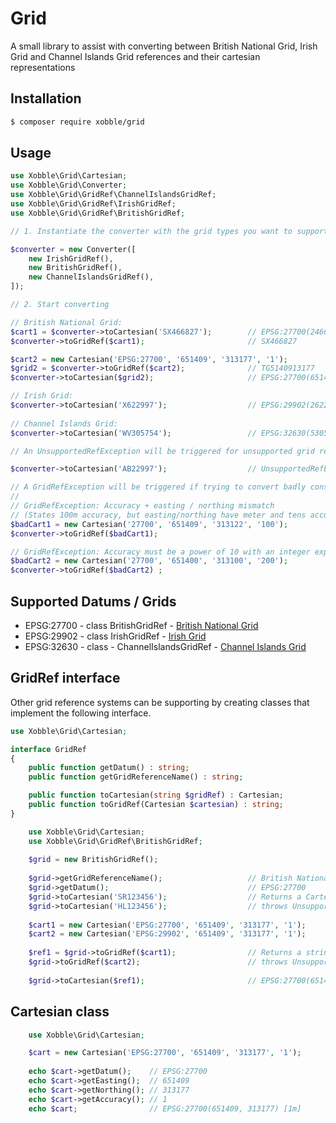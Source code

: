 # Grid
A small library to assist with converting between British National Grid, Irish Grid and Channel Islands Grid references and their cartesian representations

## Installation

```bash
$ composer require xobble/grid
```

## Usage

```php
use Xobble\Grid\Cartesian;
use Xobble\Grid\Converter;
use Xobble\Grid\GridRef\ChannelIslandsGridRef;
use Xobble\Grid\GridRef\IrishGridRef;
use Xobble\Grid\GridRef\BritishGridRef;

// 1. Instantiate the converter with the grid types you want to support

$converter = new Converter([
    new IrishGridRef(),
    new BritishGridRef(),
    new ChannelIslandsGridRef(),
]);

// 2. Start converting

// British National Grid:
$cart1 = $converter->toCartesian('SX466827');        // EPSG:27700(246600, 82700) [100m]
$converter->toGridRef($cart1);                       // SX466827

$cart2 = new Cartesian('EPSG:27700', '651409', '313177', '1');
$grid2 = $converter->toGridRef($cart2);              // TG5140913177
$converter->toCartesian($grid2);                     // EPSG:27700(651409, 313177) [1m]

// Irish Grid:
$converter->toCartesian('X622997');                  // EPSG:29902(262200, 99700) [100m]
 
// Channel Islands Grid:
$converter->toCartesian('WV305754');                 // EPSG:32630(530500, 5475400) [100m]

// An UnsupportedRefException will be triggered for unsupported grid references or cartesian coordinates:

$converter->toCartesian('AB22997');                  // UnsupportedRefException

// A GridRefException will be triggered if trying to convert badly constructed Cartesians:
//
// GridRefException: Accuracy + easting / northing mismatch
// (States 100m accuracy, but easting/northing have meter and tens accuracy digits): 
$badCart1 = new Cartesian('27700', '651409', '313122', '100');
$converter->toGridRef($badCart1);                    

// GridRefException: Accuracy must be a power of 10 with an integer exponent (e.g. 1, 10, 100, 1000...)
$badCart2 = new Cartesian('27700', '651400', '313100', '200');
$converter->toGridRef($badCart2) ;                  
```

## Supported Datums / Grids

* EPSG:27700 - class BritishGridRef - [British National Grid](https://en.wikipedia.org/wiki/Ordnance_Survey_National_Grid)
* EPSG:29902 - class IrishGridRef - [Irish Grid](https://en.wikipedia.org/wiki/Irish_grid_reference_system)
* EPSG:32630 - class - ChannelIslandsGridRef - [Channel Islands Grid](https://www.bwars.com/content/channel-islands-how-give-location-reference)

## GridRef interface

Other grid reference systems can be supporting by creating classes that implement the following interface. 

```php
use Xobble\Grid\Cartesian;

interface GridRef
{
    public function getDatum() : string;
    public function getGridReferenceName() : string;

    public function toCartesian(string $gridRef) : Cartesian;
    public function toGridRef(Cartesian $cartesian) : string;
}
```

```php
    use Xobble\Grid\Cartesian;
    use Xobble\Grid\GridRef\BritishGridRef;
    
    $grid = new BritishGridRef();
    
    $grid->getGridReferenceName();                   // British National Grid
    $grid->getDatum();                               // EPSG:27700
    $grid->toCartesian('SR123456');                  // Returns a Cartesian - "EPSG:27700(112300, 145600) [100m]"
    $grid->toCartesian('HL123456');                  // throws UnsupportedRefException
    
    $cart1 = new Cartesian('EPSG:27700', '651409', '313177', '1');
    $cart2 = new Cartesian('EPSG:29902', '651409', '313177', '1');
    
    $ref1 = $grid->toGridRef($cart1);                // Returns a string - "TG5140913177"
    $grid->toGridRef($cart2);                        // throws UnsupportedRefException
    
    $grid->toCartesian($ref1);                       // EPSG:27700(651409, 313177) [1m]
```

## Cartesian class

```php
    use Xobble\Grid\Cartesian;

    $cart = new Cartesian('EPSG:27700', '651409', '313177', '1');
    
    echo $cart->getDatum();    // EPSG:27700
    echo $cart->getEasting();  // 651409
    echo $cart->getNorthing(); // 313177
    echo $cart->getAccuracy(); // 1
    echo $cart;                // EPSG:27700(651409, 313177) [1m]
```

